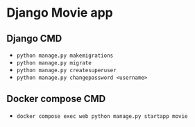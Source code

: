 # Django Movie app

## Django CMD

* `python manage.py makemigrations`
* `python manage.py migrate`
* `python manage.py createsuperuser`
* `python manage.py changepassword <username>`

## Docker compose CMD

* `docker compose exec web python manage.py startapp movie`

